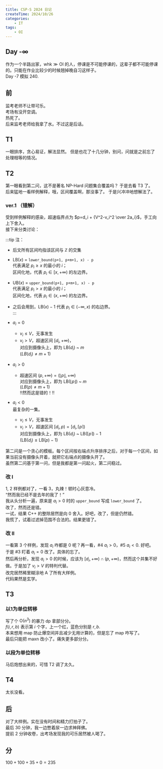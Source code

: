 ```yaml
---
title: CSP-S 2024 日记
createTime: 2024/10/26
categories:
    - IT
tags:
    - OI
---
```


## Day -∞
作为一个半路出家，$\mathrm{whk} \gg \mathrm{OI}$ 的人，停课是不可能停课的，这辈子都不可能停课的。只能在作业比较少的时候翘掉晚自习这样子。  
Day -7 模拟 240.

## 前
监考老师不让带可乐。  
考场有没开空调。  
热死了。  
后来监考老师给我拿了水。不过这是后话。

## T1
一眼排序，贪心易证，解法显然。
但是也花了十几分钟，别问，问就是之前忘了处理相等的情况。

## T2
第一眼看到第二问，这不是著名 NP-Hard 问题集合覆盖吗？
于是去看 T3 了。
后来猛地一看样例解释，哦，区间覆盖啊，那没事了。
于是兴冲冲地想解法了。

### ver.1 （错解）
受到样例解释的感染，超速临界点为 $p=d_i + {V^2-v_i^2 \over 2a_i}$，手工向上下舍入。  
接下来分类讨论：  

:::tip 注：
- 后文所有区间均指该区间与 $\mathbb{Z}$ 的交集  
- $\mathrm{LB}(x)$ = `lower_bound(p+1, p+m+1, x) - p`  
  代表满足 $p_i\ge x$ 的最小的 $i$；  
  区间化地，代表 $p_i\in[x,+\infty)$ 的左边界。
- $\mathrm{UB}(x)$ = `upper_bound(p+1, p+m+1, x) - p`  
  代表满足 $p_i\gt x$ 的最小的 $i$；  
  区间化地，代表 $p_i\in(x, +\infty)$ 的左边界。  
- 之后会用到，$\mathrm{LB}(x)-1$ 代表 $p_i\in(-\infty, x)$ 的右边界。  
:::

- $a_i=0$
  - $v_i\le V$，无事发生
  - $v_i\gt V$，超速区间 $[d_i, +\infty)$，  
    对应到摄像头上，即为 $\mathrm{LB}(d_i)$ ~ $m$  
    $(LB(d_i)\ne m+1)$
- $a_i>0$
  - 超速区间 $(p,+\infty) = (\lfloor p\rfloor, +\infty)$  
    对应到摄像头上，即为 $\mathrm{LB}(\lfloor p\rfloor)$ ~ $m$  
    $(LB(p)\ne m+1)$  
    !!然而这是错的！!!
- $a_i<0$  
  最复杂的一集。
  - $v_i\le V$，无事发生
  - $v_i>V$，超速区间 $[d_i, p)=[d_i, \lceil p\rceil)$  
    对应到摄像头上，即为 $\mathrm{LB}(d_i)$ ~ $\mathrm{LB}(\lceil p\rceil)-1$  
    $(\mathrm{LB}(d_i)\le\mathrm{LB}(p)-1)$

第二问是一个贪心的模板。每个区间按右端点升序排序之后，对于每一个区间，如果当前没有摄像头开着，就把它右端点的摄像头开了。  
虽然第二问基于第一问，但是我都是第一问起火，第二问稳过。

### 改 I
1, 2 样例都对了，一看 3，丸辣！顿时心灰意冷。  
“然而我已经不是去年的我了！”  
我从头分析一遍，原来是 $a_i>0$ 时的 `upper_bound` 写成 `lower_bound` 了。  
改了，然而还是错。  
一试，结果 C++ 的整除居然是向 0 舍入。好吧，改了，但是仍然错。  
我慌了，试着过滤掉范围不合法的。结果更错了。

### 改 II
一看第 3 个样例，发现 $a_i$ 咋都是 0 呢？再一看，#4 $a_i>0$，#5 $a_i<0$. 好吧。  
于是 #3 盯着 $a_i=0$ 改了。具体的忘了。  
然后再分析，发现 $a_i>0$ 的时候，应该为 $[d_i, +\infty)\cap(p,+\infty)$，然而这个并集不好做。于是加了 $v_i>V$ 的特判代替。  
改完居然稀里糊涂地 A 了所有大样例。  
代码果然是玄学。

## T3
### 以1为单位转移
写了个 $\mathrm{O}(n^3)$ 的暴力 dp 拿部分分。  
$f(i, r, b)$ 表示第 $i$ 个字，上一个红，蓝色分别是 $r, b$.  
本来想用 map 防止爆空间并且减少无用计算的，但是忘了 map 咋写了。  
最后只能把 maxn 改小了。痛失更多部分分。

### 以段为单位转移
马后炮想出来的，可惜 T2 调了太久。

## T4
太长没看。

## 后
对了大样例。实在没有时间和精力打拍子了。  
最后 30 分钟，我一边憋着尿一边求神拜佛。  
提前 2 分钟收卷，出考场发现我的可乐居然被人喝了。

## 分
$100+100+35+0=235$
